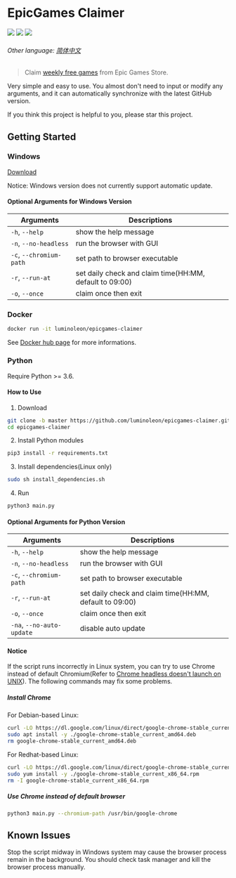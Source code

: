 # EpicGames Claimer

<!-- [START badges] -->

![](https://img.shields.io/badge/language-python-3572A5.svg) ![](https://img.shields.io/github/license/luminoleon/epicgames-claimer.svg) ![](https://img.shields.io/github/last-commit/luminoleon/epicgames-claimer.svg)

<!-- [END badges] -->

###### Other language: [简体中文](docs/README_ZH.md)

> Claim [weekly free games](https://www.epicgames.com/store/free-games) from Epic Games Store.

Very simple and easy to use. You almost don't need to input or modify any arguments, and it can automatically synchronize with the latest GitHub version.

If you think this project is helpful to you, please star this project.

## Getting Started

### Windows

[Download](https://github.com/luminoleon/epicgames-claimer/releases)

Notice: Windows version does not currently support automatic update.

#### Optional Arguments for Windows Version

| Arguments                 | Descriptions                                            |
| ------------------------- | ------------------------------------------------------- |
| `-h`, `--help`            | show the help message                                   |
| `-n`, `--no-headless`     | run the browser with GUI                                |
| `-c`, `--chromium-path`   | set path to browser executable                          |
| `-r`, `--run-at`          | set daily check and claim time(HH:MM, default to 09:00) |
| `-o`, `--once`            | claim once then exit                                    |

### Docker

``` bash
docker run -it luminoleon/epicgames-claimer
```

See [Docker hub page](https://hub.docker.com/r/luminoleon/epicgames-claimer) for more informations.

### Python

Require Python >= 3.6.

#### How to Use

1. Download

``` bash
git clone -b master https://github.com/luminoleon/epicgames-claimer.git
cd epicgames-claimer
```

2. Install Python modules

``` bash
pip3 install -r requirements.txt
```

3. Install dependencies(Linux only)

``` bash
sudo sh install_dependencies.sh
```

4. Run

``` bash
python3 main.py
```

#### Optional Arguments for Python Version

| Arguments                 | Descriptions                                            |
| ------------------------- | ------------------------------------------------------- |
| `-h`, `--help`            | show the help message                                   |
| `-n`, `--no-headless`     | run the browser with GUI                                |
| `-c`, `--chromium-path`   | set path to browser executable                          |
| `-r`, `--run-at`          | set daily check and claim time(HH:MM, default to 09:00) |
| `-o`, `--once`            | claim once then exit                                    |
| `-na`, `--no-auto-update` | disable auto update                                     |

#### Notice

If the script runs incorrectly in Linux system, you can try to use Chrome instead of default Chromium(Refer to [Chrome headless doesn't launch on UNIX](https://github.com/puppeteer/puppeteer/blob/main/docs/troubleshooting.md#chrome-headless-doesnt-launch-on-unix)). The following commands may fix some problems.

##### Install Chrome

For Debian-based Linux:

``` bash
curl -LO https://dl.google.com/linux/direct/google-chrome-stable_current_amd64.deb
sudo apt install -y ./google-chrome-stable_current_amd64.deb
rm google-chrome-stable_current_amd64.deb
```

For Redhat-based Linux:

``` bash
curl -LO https://dl.google.com/linux/direct/google-chrome-stable_current_x86_64.rpm
sudo yum install -y ./google-chrome-stable_current_x86_64.rpm
rm -I google-chrome-stable_current_x86_64.rpm
```

##### Use Chrome instead of default browser

``` bash
python3 main.py --chromium-path /usr/bin/google-chrome
```

## Known Issues

Stop the script midway in Windows system may cause the browser process remain in the background. You should check task manager and kill the browser process manually.
